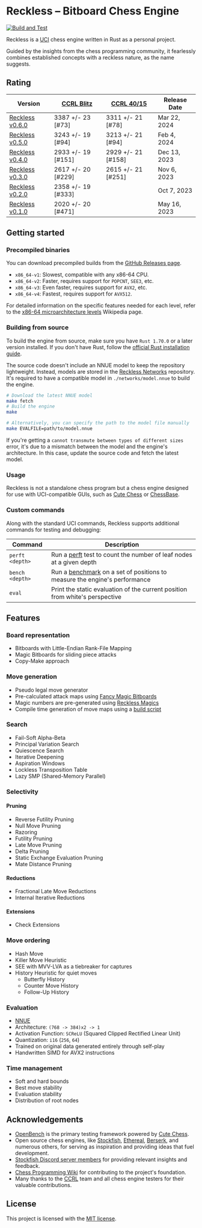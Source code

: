 # Reckless – Bitboard Chess Engine

[![Build and Test](https://github.com/codedeliveryservice/Reckless/actions/workflows/rust.yml/badge.svg)](https://github.com/codedeliveryservice/Reckless/actions/workflows/rust.yml)

Reckless is a [UCI][uci] chess engine written in Rust as a personal project.

Guided by the insights from the chess programming community, it fearlessly
combines established concepts with a reckless nature, as the name suggests.

[uci]: https://en.wikipedia.org/wiki/Universal_Chess_Interface

## Rating

| Version                   | [CCRL Blitz][ccrl-404] | [CCRL 40/15][crrl-4015] | Release Date |
| ------------------------- | ---------------------- | ----------------------- | ------------ |
| [Reckless v0.6.0][v0.6.0] | 3387 +/- 23 [#73]      | 3311 +/- 21 [#78]       | Mar 22, 2024 |
| [Reckless v0.5.0][v0.5.0] | 3243 +/- 19 [#94]      | 3213 +/- 21 [#94]       | Feb 4, 2024  |
| [Reckless v0.4.0][v0.4.0] | 2933 +/- 19 [#151]     | 2929 +/- 21 [#158]      | Dec 13, 2023 |
| [Reckless v0.3.0][v0.3.0] | 2617 +/- 20 [#229]     | 2615 +/- 21 [#251]      | Nov 6, 2023  |
| [Reckless v0.2.0][v0.2.0] | 2358 +/- 19 [#333]     |                         | Oct 7, 2023  |
| [Reckless v0.1.0][v0.1.0] | 2020 +/- 20 [#471]     |                         | May 16, 2023 |

[v0.1.0]: https://github.com/codedeliveryservice/Reckless/releases/tag/v0.1.0
[v0.2.0]: https://github.com/codedeliveryservice/Reckless/releases/tag/v0.2.0
[v0.3.0]: https://github.com/codedeliveryservice/Reckless/releases/tag/v0.3.0
[v0.4.0]: https://github.com/codedeliveryservice/Reckless/releases/tag/v0.4.0
[v0.5.0]: https://github.com/codedeliveryservice/Reckless/releases/tag/v0.5.0
[v0.6.0]: https://github.com/codedeliveryservice/Reckless/releases/tag/v0.6.0
[ccrl-404]: https://www.computerchess.org.uk/ccrl/404/
[crrl-4015]: https://www.computerchess.org.uk/ccrl/4040/

## Getting started

### Precompiled binaries

You can download precompiled builds from the [GitHub Releases page](https://github.com/codedeliveryservice/Reckless/releases).

-   `x86_64-v1`: Slowest, compatible with any x86-64 CPU.
-   `x86_64-v2`: Faster, requires support for `POPCNT`, `SEE3`, etc.
-   `x86_64-v3`: Even faster, requires support for `AVX2`, etc.
-   `x86_64-v4`: Fastest, requires support for `AVX512`.

For detailed information on the specific features needed for each level, refer to the [x86-64 microarchitecture levels][microarchitecture] Wikipedia page.

[microarchitecture]: https://en.wikipedia.org/wiki/X86-64#Microarchitecture_levels

### Building from source

To build the engine from source, make sure you have `Rust 1.70.0` or a later version installed.
If you don't have Rust, follow the [official Rust installation guide](https://www.rust-lang.org/tools/install).

The source code doesn't include an NNUE model to keep the repository lightweight. Instead,
models are stored in the [Reckless Networks][reckless-networks] repository.
It's required to have a compatible model in `./networks/model.nnue` to build the engine.

```bash
# Download the latest NNUE model
make fetch
# Build the engine
make

# Alternatively, you can specify the path to the model file manually
make EVALFILE=path/to/model.nnue
```

If you're getting a `cannot transmute between types of different sizes` error, it's due to a mismatch between the model and the engine's architecture. In this case, update the source code and fetch the latest model.

[reckless-networks]: https://github.com/codedeliveryservice/RecklessNetworks

### Usage

Reckless is not a standalone chess program but a chess engine designed for use with UCI-compatible GUIs,
such as [Cute Chess](https://github.com/cutechess/cutechess) or [ChessBase](https://www.chessbase.com/).

### Custom commands

Along with the standard UCI commands, Reckless supports additional commands for testing and debugging:

| Command         | Description                                                                        |
| --------------- | ---------------------------------------------------------------------------------- |
| `perft <depth>` | Run a [perft][perft] test to count the number of leaf nodes at a given depth       |
| `bench <depth>` | Run a [benchmark][bench] on a set of positions to measure the engine's performance |
| `eval`          | Print the static evaluation of the current position from white's perspective       |

[perft]: https://www.chessprogramming.org/Perft
[bench]: /src/tools/bench.rs

## Features

### Board representation

-   Bitboards with Little-Endian Rank-File Mapping
-   Magic Bitboards for sliding piece attacks
-   Copy-Make approach

### Move generation

-   Pseudo legal move generator
-   Pre-calculated attack maps using [Fancy Magic Bitboards](https://www.chessprogramming.org/Magic_Bitboards#Fancy)
-   Magic numbers are pre-generated using [Reckless Magics](https://github.com/codedeliveryservice/RecklessMagics)
-   Compile time generation of move maps using a [build script](/src/lookup/build.rs)

### Search

-   Fail-Soft Alpha-Beta
-   Principal Variation Search
-   Quiescence Search
-   Iterative Deepening
-   Aspiration Windows
-   Lockless Transposition Table
-   Lazy SMP (Shared-Memory Parallel)

### Selectivity

#### Pruning

-   Reverse Futility Pruning
-   Null Move Pruning
-   Razoring
-   Futility Pruning
-   Late Move Pruning
-   Delta Pruning
-   Static Exchange Evaluation Pruning
-   Mate Distance Pruning

#### Reductions

-   Fractional Late Move Reductions
-   Internal Iterative Reductions

#### Extensions

-   Check Extensions

### Move ordering

-   Hash Move
-   Killer Move Heuristic
-   SEE with MVV-LVA as a tiebreaker for captures
-   History Heuristic for quiet moves
    -   Butterfly History
    -   Counter Move History
    -   Follow-Up History

### Evaluation

-   [NNUE](https://www.chessprogramming.org/NNUE)
-   Architecture: `(768 -> 384)x2 -> 1`
-   Activation Function: `SCReLU` (Squared Clipped Rectified Linear Unit)
-   Quantization: `i16` (`256`, `64`)
-   Trained on original data generated entirely through self-play
-   Handwritten SIMD for AVX2 instructions

### Time management

-   Soft and hard bounds
-   Best move stability
-   Evaluation stability
-   Distribution of root nodes

## Acknowledgements

-   [OpenBench](https://github.com/AndyGrant/OpenBench) is the primary testing framework powered by [Cute Chess](https://github.com/cutechess/cutechess).
-   Open source chess engines, like [Stockfish](https://github.com/official-stockfish/Stockfish), [Ethereal](https://github.com/AndyGrant/Ethereal), [Berserk](https://github.com/jhonnold/berserk), and numerous others, for serving as inspiration and providing ideas that fuel development.
-   [Stockfish Discord server members](https://discord.gg/GWDRS3kU6R) for providing relevant insights and feedback.
-   [Chess Programming Wiki](https://www.chessprogramming.org/Main_Page) for contributing to the project's foundation.
-   Many thanks to the [CCRL](https://www.computerchess.org.uk/ccrl/) team and all chess engine testers for their valuable contributions.

## License

This project is licensed with the [MIT license](LICENSE).
